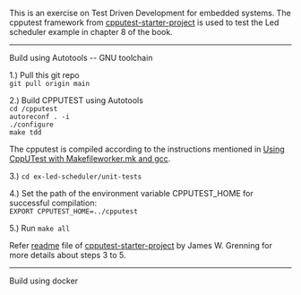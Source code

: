 This is an exercise on Test Driven Development for embedded systems. The cpputest framework from [cpputest-starter-project](https://github.com/jwgrenning/cpputest-starter-project) is used to test the Led scheduler example in chapter 8 of the book.

---
Build using Autotools -- GNU toolchain 

1.) Pull this git repo <br />
```git pull origin main```

2.) Build CPPUTEST using Autotools <br />
```cd /cpputest``` <br />
```autoreconf . -i``` <br />
```./configure``` <br />
```make tdd```

The cpputest is compiled according to the instructions mentioned in [Using CppUTest with Makefileworker.mk and gcc](https://cpputest.github.io/).

3.) ```cd ex-led-scheduler/unit-tests```

4.) Set the path of the environment variable CPPUTEST_HOME for successful compilation: <br >
```EXPORT CPPUTEST_HOME=../cpputest```

5.) Run ```make all```

Refer [readme](https://github.com/jwgrenning/cpputest-starter-project/blob/master/readme/cpputest-starter-kit-readme.pdf) file of [cpputest-starter-project](https://github.com/jwgrenning/cpputest-starter-project) by James W. Grenning for more details about  steps 3 to 5.

---

Build using docker 
